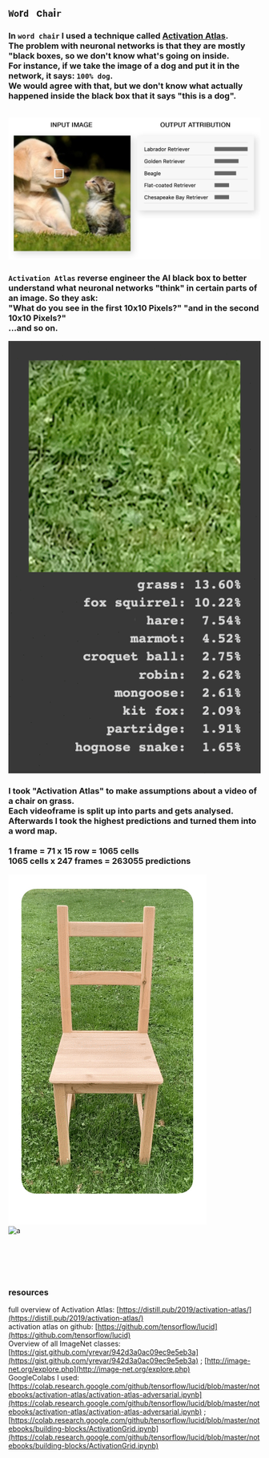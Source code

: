 ## `Wo`r`d` &nbsp; c`ha`i`r`

### In `word chair` I used a technique called [Activation Atlas](https://distill.pub/2019/activation-atlas/). <br>The problem with neuronal networks is that they are mostly "black boxes, so we don't know what's going on inside. <br> For instance, if we take the image of a dog and put it in the network, it says: `100% dog`.<br>We would agree with that, but we don't know what actually happened inside the black box that it says "this is a dog".   
<br>![a](img/out-1-3.jpg)   

### `Activation Atlas` reverse engineer the AI black box to better understand what neuronal networks "think" in certain parts of an image. So they ask: <br> "What do you see in the first 10x10 Pixels?" "and in the second 10x10 Pixels?"<br>...and so on. 

![a](img/predictions.gif)   

### I took "Activation Atlas" to make assumptions about a video of a chair on grass.<br>Each videoframe is split up into parts and gets analysed. Afterwards I took the highest predictions and turned them into a word map. <br><br>1 frame = 71 x 15 row = 1065 cells <br> 1065 cells x 247 frames = 263055 predictions   
![a](img/gif-stuhl-2.gif)   
![a](img/word-2.gif)   

<br>
<br>
<br>
<br>

### resources   
full overview of Activation Atlas: [https://distill.pub/2019/activation-atlas/](https://distill.pub/2019/activation-atlas/)     
activation atlas on github: [https://github.com/tensorflow/lucid](https://github.com/tensorflow/lucid)   
Overview of all ImageNet classes: [https://gist.github.com/yrevar/942d3a0ac09ec9e5eb3a](https://gist.github.com/yrevar/942d3a0ac09ec9e5eb3a) ; [http://image-net.org/explore.php](http://image-net.org/explore.php)   
GoogleColabs I used: [https://colab.research.google.com/github/tensorflow/lucid/blob/master/notebooks/activation-atlas/activation-atlas-adversarial.ipynb](https://colab.research.google.com/github/tensorflow/lucid/blob/master/notebooks/activation-atlas/activation-atlas-adversarial.ipynb) ; [https://colab.research.google.com/github/tensorflow/lucid/blob/master/notebooks/building-blocks/ActivationGrid.ipynb](https://colab.research.google.com/github/tensorflow/lucid/blob/master/notebooks/building-blocks/ActivationGrid.ipynb)




